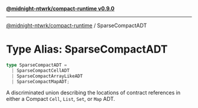 [**@midnight-ntwrk/compact-runtime v0.9.0**](../README.md)

***

[@midnight-ntwrk/compact-runtime](../globals.md) / SparseCompactADT

# Type Alias: SparseCompactADT

```ts
type SparseCompactADT = 
  | SparseCompactCellADT
  | SparseCompactArrayLikeADT
  | SparseCompactMapADT;
```

A discriminated union describing the locations of contract references in either a Compact `Cell`, `List`, `Set`, or `Map` ADT.
